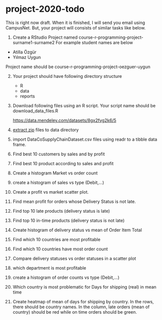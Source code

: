 # project-2020-todo

This is right now draft.
When it is finished, I will send you email using CampusNet.
But, your project will consists of similar tasks like below.



01. Create a RStudio Project named course-r-programming-project-surname1-surname2
For example student names are below
- Atilla Özgür
- Yılmaz Uygun

Project name should be course-r-programming-project-oezguer-uygun

02. Your project should have following directory structure

	- R
	- data
	- reports

03. Download following files using an R script. 
Your script name should be download_data_files.R

	https://data.mendeley.com/datasets/8gx2fvg2k6/5

04. [extract zip](https://www.rdocumentation.org/packages/utils/versions/3.6.2/topics/unzip) files to data directory

05. import DataCoSupplyChainDataset.csv files using readr to a tibble data frame.

06. Find best 10 customers by sales and by profit

07. Find best 10 product according to sales and profit

08. Create a histogram Market vs order count

09. create a histogram of sales vs type (Debit,...)

10. Create a profit vs market scatter plot.

11. Find mean profit for orders whose Delivery Status is not late. 

12. Find top 10 late products (delivery status is late)

13. Find top 10 in-time products (delivery status is not late)

14. Create histogram of delivery status vs mean of Order Item Total

15. Find which 10 countries are most profitable

16. Find which 10 countries have most order count

17. Compare delivery statuses vs order statuses in a scatter plot

18. which department is most profitable

19. create a histogram of order counts vs type (Debit,...)


20. Which country is most problematic for Days for shipping (real) in mean time

21. Create heatmap of mean of days for shipping by country.
In the rows, there should be country names.
In the column, late orders (mean of country) should be red while on time orders should be green.

